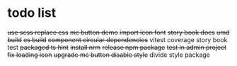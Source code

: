 # todo list

~~use scss replace css~~
~~mc button demo~~
~~import icon font~~
~~story book docs~~
~~umd build~~
~~es build~~
~~component circular dependencies~~
vitest coverage
story book test
~~packaged ts hint~~
~~install nrm~~
~~release npm package~~
~~test in admin project~~
~~fix loading icon~~
~~upgrade mc button disable style~~
divide style package
